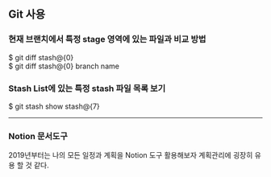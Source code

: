 ## Git 사용

### 현재 브랜치에서 특정 stage 영역에 있는 파일과 비교 방법
$ git diff stash@{0}  
$ git diff stash@{0} branch name

### Stash List에 있는 특정 stash 파일 목록 보기
$ git stash show stash@{7}



****
### Notion 문서도구
2019년부터는 나의 모든 일정과 계획을 Notion 도구 활용해보자 계획관리에 굉장히 유용 할 것 같다.
